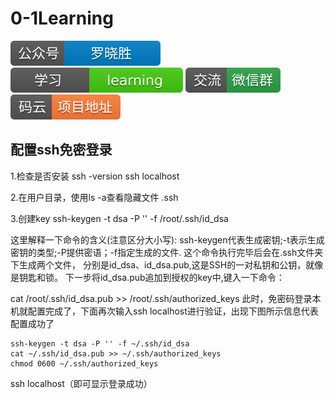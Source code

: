 # 0-1Learning

![alt text](../static/common/svg/luoxiaosheng.svg "公众号")
![alt text](../static/common/svg/luoxiaosheng_learning.svg "学习")
![alt text](../static/common/svg/luoxiaosheng_wechat.svg "微信")
![alt text](../static/common/svg/luoxiaosheng_gitee.svg "码云")

## 配置ssh免密登录

1.检查是否安装 ssh -version
	ssh localhost

2.在用户目录，使用ls -a查看隐藏文件 .ssh

3.创建key
ssh-keygen -t dsa -P '' -f /root/.ssh/id_dsa

这里解释一下命令的含义(注意区分大小写):
ssh-keygen代表生成密钥;-t表示生成密钥的类型;-P提供密语；-f指定生成的文件.
这个命令执行完毕后会在.ssh文件夹下生成两个文件，
分别是id_dsa、id_dsa.pub,这是SSH的一对私钥和公钥，就像是钥匙和锁。
下一步将id_dsa.pub追加到授权的key中,键入一下命令：

cat /root/.ssh/id_dsa.pub >> /root/.ssh/authorized_keys
此时，免密码登录本机就配置完成了，下面再次输入ssh localhost进行验证，出现下图所示信息代表配置成功了
~~~~
ssh-keygen -t dsa -P '' -f ~/.ssh/id_dsa
cat ~/.ssh/id_dsa.pub >> ~/.ssh/authorized_keys
chmod 0600 ~/.ssh/authorized_keys
~~~~

ssh localhost（即可显示登录成功）